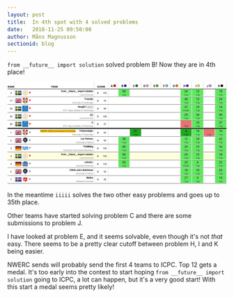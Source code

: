 ```yaml
---
layout: post
title:  In 4th spot with 4 solved problems
date:   2018-11-25 09:50:00
author: Måns Magnusson
sectionid: blog
---
```


`from __future__ import solution` solved problem B! Now they are in 4th place!

![score board](/assets/imgs/181125/scoreboard-50min.png)

In the meantime `iiiii` solves the two other easy problems and goes up to 35th place.

Other teams have started solving problem C and there are some submissions to problem J.

I have looked at problem E, and it seems solvable, even though it's not _that_ easy. There seems to be a pretty clear cutoff between problem H, I and K being easier.

NWERC sends will probably send the first 4 teams to ICPC. Top 12 gets a medal. It's too early into the contest to start hoping `from __future__ import solution` going to ICPC, a lot can happen, but it's a very good start! With this start a medal seems pretty likely!
